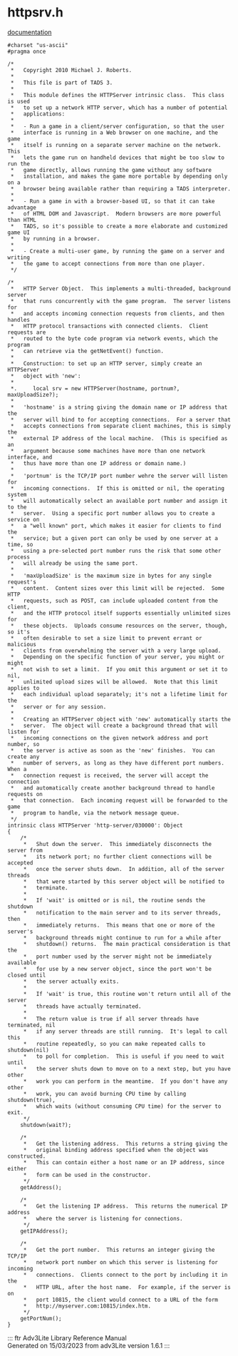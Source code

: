 # httpsrv.h

[documentation](../file/httpsrv.h.html)

    #charset "us-ascii"
    #pragma once

    /*
     *   Copyright 2010 Michael J. Roberts.
     *   
     *   This file is part of TADS 3.
     *   
     *   This module defines the HTTPServer intrinsic class.  This class is used
     *   to set up a network HTTP server, which has a number of potential
     *   applications:
     *   
     *   - Run a game in a client/server configuration, so that the user
     *   interface is running in a Web browser on one machine, and the game
     *   itself is running on a separate server machine on the network.  This
     *   lets the game run on handheld devices that might be too slow to run the
     *   game directly, allows running the game without any software
     *   installation, and makes the game more portable by depending only on a
     *   browser being available rather than requiring a TADS interpreter.
     *   
     *   - Run a game in with a browser-based UI, so that it can take advantage
     *   of HTML DOM and Javascript.  Modern browsers are more powerful than HTML
     *   TADS, so it's possible to create a more elaborate and customized game UI
     *   by running in a browser.
     *   
     *   - Create a multi-user game, by running the game on a server and writing
     *   the game to accept connections from more than one player.  
     */

    /*
     *   HTTP Server Object.  This implements a multi-threaded, background server
     *   that runs concurrently with the game program.  The server listens for
     *   and accepts incoming connection requests from clients, and then handles
     *   HTTP protocol transactions with connected clients.  Client requests are
     *   routed to the byte code program via network events, which the program
     *   can retrieve via the getNetEvent() function.
     *   
     *   Construction: to set up an HTTP server, simply create an HTTPServer
     *   object with 'new':
     *   
     *.     local srv = new HTTPServer(hostname, portnum?, maxUploadSize?);
     *   
     *   'hostname' is a string giving the domain name or IP address that the
     *   server will bind to for accepting connections.  For a server that
     *   accepts connections from separate client machines, this is simply the
     *   external IP address of the local machine.  (This is specified as an
     *   argument because some machines have more than one network interface, and
     *   thus have more than one IP address or domain name.)
     *   
     *   'portnum' is the TCP/IP port number wehre the server will listen for
     *   incoming connections.  If this is omitted or nil, the operating system
     *   will automatically select an available port number and assign it to the
     *   server.  Using a specific port number allows you to create a service on
     *   a "well known" port, which makes it easier for clients to find the
     *   service; but a given port can only be used by one server at a time, so
     *   using a pre-selected port number runs the risk that some other process
     *   will already be using the same port.
     *   
     *   'maxUploadSize' is the maximum size in bytes for any single request's
     *   content.  Content sizes over this limit will be rejected.  Some HTTP
     *   requests, such as POST, can include uploaded content from the client,
     *   and the HTTP protocol itself supports essentially unlimited sizes for
     *   these objects.  Uploads consume resources on the server, though, so it's
     *   often desirable to set a size limit to prevent errant or malicious
     *   clients from overwhelming the server with a very large upload.
     *   Depending on the specific function of your server, you might or might
     *   not wish to set a limit.  If you omit this argument or set it to nil,
     *   unlimited upload sizes will be allowed.  Note that this limit applies to
     *   each individual upload separately; it's not a lifetime limit for the
     *   server or for any session.
     *   
     *   Creating an HTTPServer object with 'new' automatically starts the
     *   server.  The object will create a background thread that will listen for
     *   incoming connections on the given network address and port number, so
     *   the server is active as soon as the 'new' finishes.  You can create any
     *   number of servers, as long as they have different port numbers.  When a
     *   connection request is received, the server will accept the connection
     *   and automatically create another background thread to handle requests on
     *   that connection.  Each incoming request will be forwarded to the game
     *   program to handle, via the network message queue.  
     */
    intrinsic class HTTPServer 'http-server/030000': Object
    {
        /*
         *   Shut down the server.  This immediately disconnects the server from
         *   its network port; no further client connections will be accepted
         *   once the server shuts down.  In addition, all of the server threads
         *   that were started by this server object will be notified to
         *   terminate. 
         *   
         *   If 'wait' is omitted or is nil, the routine sends the shutdown
         *   notification to the main server and to its server threads, then
         *   immediately returns.  This means that one or more of the server's
         *   background threads might continue to run for a while after
         *   shutdown() returns.  The main practical consideration is that the
         *   port number used by the server might not be immediately available
         *   for use by a new server object, since the port won't be closed until
         *   the server actually exits.  
         *   
         *   If 'wait' is true, this routine won't return until all of the server
         *   threads have actually terminated.
         *   
         *   The return value is true if all server threads have terminated, nil
         *   if any server threads are still running.  It's legal to call this
         *   routine repeatedly, so you can make repeated calls to shutdown(nil)
         *   to poll for completion.  This is useful if you need to wait until
         *   the server shuts down to move on to a next step, but you have other
         *   work you can perform in the meantime.  If you don't have any other
         *   work, you can avoid burning CPU time by calling shutdown(true),
         *   which waits (without consuming CPU time) for the server to exit.  
         */
        shutdown(wait?);

        /*
         *   Get the listening address.  This returns a string giving the
         *   original binding address specified when the object was constructed.
         *   This can contain either a host name or an IP address, since either
         *   form can be used in the constructor.  
         */
        getAddress();

        /*
         *   Get the listening IP address.  This returns the numerical IP address
         *   where the server is listening for connections.  
         */
        getIPAddress();

        /*
         *   Get the port number.  This returns an integer giving the TCP/IP
         *   network port number on which this server is listening for incoming
         *   connections.  Clients connect to the port by including it in the
         *   HTTP URL, after the host name.  For example, if the server is on
         *   port 10815, the client would connect to a URL of the form
         *   http://myserver.com:10815/index.htm.  
         */
        getPortNum();
    }

::: ftr
Adv3Lite Library Reference Manual\
Generated on 15/03/2023 from adv3Lite version 1.6.1
:::
